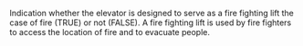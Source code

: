 Indication whether the elevator is designed to serve as a fire fighting lift the case of fire (TRUE) or not (FALSE). A fire fighting lift is used by fire fighters to access the location of fire and to evacuate people.